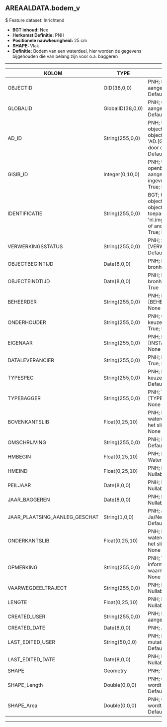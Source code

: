 ﻿## AREAALDATA.bodem_v

$ Feature dataset: Inrichtend

* __BGT inhoud:__ Nee
* __Herkomst Definitie:__ PNH
* __Positionele nauwkeurigheid:__ 25 cm
* __SHAPE:__ Vlak
* __Definitie:__ Bodem van een waterdeel, hier worden de gegevens bijgehouden die van belang zijn voor o.a. baggeren


***

|KOLOM                               |TYPE                  |DEFINITIE|
|------                              |----                  |-----    |
|OBJECTID                            |OID(38,0,0)           |PNH; Intern ArcGIS Identificatienummer, aangemaakt door ArcGIS; Nullable: False; Default: None|
|GLOBALID                            |GlobalID(38,0,0)      |PNH; Global Unique Identifier,  aangemaakt door ArcGIS; Nullable: False; Default: None|
|AD_ID                               |String(255,0,0)       |PNH; Uniek identificatienummer voor het object dat onveranderlijk is zolang het object bestaat in Areaaldata: in format 'AD.[GUID]'. Dit moet worden ingevuld door de aannemer; Nullable: False; Default: None|
|GISIB_ID                            |Integer(0,10,0)       |PNH; Uniek Identificatienummer beheer openbare ruimte (GISIB), wordt aangemaakt in GISIB en mag niet worden ingevuld door de aannemer; Nullable: True; Default: None|
|IDENTIFICATIE                       |String(255,0,0)       |BGT; Uniek identificatienummer voor het object dat onveranderlijk is zolang het object bestaat: bevat indien van toepassing BGT/IMKL ID in format 'nl.imgeo/imkl.bronhouderscode.LokaalID' of anders: '00000'.LokaalID; Nullable: True; Default: None|
|VERWERKINGSSTATUS                   |String(255,0,0)       |PNH; Status van de gegevens; keuzelijst [VERWERKINGSSTATUS]; Nullable: False; Default: Nieuw|
|OBJECTBEGINTIJD                     |Date(8,0,0)           |PNH; Datum waarop het object bij de bronhouder is ontstaan; Nullable: True|
|OBJECTEINDTIJD                      |Date(8,0,0)           |PNH; Datum waarop het object bij de bronhouder niet meer geldig is; Nullable: True|
|BEHEERDER                           |String(255,0,0)       |PNH; Beheerder van het object; keuzelijst [BEHEERDER]; Nullable: True; Default: None|
|ONDERHOUDER                         |String(255,0,0)       |PNH; Onderhouder van het object; keuzelijst [ONDERHOUDER]; Nullable: True; Default: None|
|EIGENAAR                            |String(255,0,0)       |PNH; Eigenaar van het object; keuzelijst [INSTANTIE]; Nullable: True; Default: None|
|DATALEVERANCIER                     |String(255,0,0)       |PNH; Leverancier van de data; Nullable: True; Default: None|
|TYPESPEC                            |String(255,0,0)       |PNH; Nadere typering van het object; keuzelijst [typeSpecBDM]; Nullable: True; Default: None|
|TYPEBAGGER                          |String(255,0,0)       |PNH; Type bagger; keuzelijst [TYPE_BAGGER]; Nullable: True; Default: None|
|BOVENKANTSLIB                       |Float(0,25,10)        |PNH; Is de diepte van de wateroppervlakte tot de bovenkant van het slib lichaam; Nullable: True; Default: None|
|OMSCHRIJVING                        |String(255,0,0)       |PNH; Extra toelichting; Nullable: True; Default: None|
|HMBEGIN                             |Float(0,25,10)        |PNH; Begin Hectometrering van Waterdeel; Nullable: True|
|HMEIND                              |Float(0,25,10)        |PNH; Eind Hectometrering van Waterdeel; Nullable: True|
|PEILJAAR                            |Date(8,0,0)           |PNH; Laatste jaar waarin gepeild is; Nullable: True; Default: None|
|JAAR_BAGGEREN                       |Date(8,0,0)           |PNH; Laatste jaar waarin gebaggerd is; Nullable: True; Default: None|
|JAAR_PLAATSING_AANLEG_GESCHAT       |String(1,0,0)         |PNH; Jaar plaatsing of aanleg is geschat: Ja/Nee; keuzelijst [jaNee]; Nullable: True; Default: N|
|ONDERKANTSLIB                       |Float(0,25,10)        |PNH; Is de diepte van de wateroppervlakte tot de onderkant van het slib lichaam; Nullable: True; Default: None|
|OPMERKING                           |String(255,0,0)       |PNH; Toevoeging van subjectieve informatie met betrekking tot opmerkelijke waarnemingen; Nullable: True; Default: None|
|VAARWEGDEELTRAJECT                  |String(255,0,0)       |PNH; FK naar vaarwegdeeltraject_v ; Nullable: True; Default: None|
|LENGTE                              |Float(0,25,10)        |PNH; Lengte van het bodemdeel in m; Nullable: True Default: None| Visible:Yes
|CREATED_USER                        |String(255,0,0)       |PNH; Naam van gebruiker die de rij heeft aangemaakt; Nullable: True; Default: None|
|CREATED_DATE                        |Date(8,0,0)           |PNH; Aanmaakdatum; Nullable: True|
|LAST_EDITED_USER                    |String(50,0,0)        |PNH; Naam van gebruiker die de laatste mutatie heeft doorgevoerd; Nullable: True; Default: None|
|LAST_EDITED_DATE                    |Date(8,0,0)           |PNH; Datum van de laatste mutatie; Nullable: True|
|SHAPE                               |Geometry              |PNH; Vlak|
|SHAPE_Length                        |Double(0,0,0)         |PNH; Omtrek in meters, 5 decimalen. Dit wordt automatisch gevuld; Nullable: False; Default: None|
|SHAPE_Area                          |Double(0,0,0)         |PNH; Oppervlakte in m2, 5 decimalen. Dit wordt automatisch gevuld; Nullable: False; Default: None|

***


